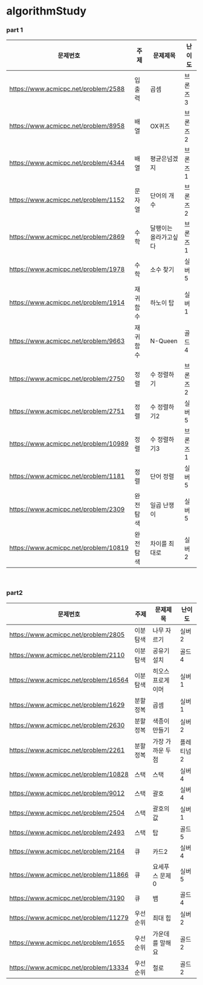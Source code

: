 # algorithmStudy
### part 1

| 문제번호 | 주제 | 문제제목 | 난이도 |
| --- | --- | --- | --- |
| https://www.acmicpc.net/problem/2588 | 입출력 | 곱셈 | 브론즈3 | [x]
| https://www.acmicpc.net/problem/8958 | 배열 | OX퀴즈 | 브론즈2 | [x]
| https://www.acmicpc.net/problem/4344 | 배열 | 평균은넘겠지 | 브론즈1 | [x]
| https://www.acmicpc.net/problem/1152 | 문자열 | 단어의 개수 | 브론즈2 |
| https://www.acmicpc.net/problem/2869 | 수학 | 달팽이는 올라가고싶다 | 브론즈1 |
| https://www.acmicpc.net/problem/1978 | 수학 | 소수 찾기 | 실버5 |
| https://www.acmicpc.net/problem/1914 | 재귀함수 | 하노이 탑 | 실버1 |
| https://www.acmicpc.net/problem/9663 | 재귀함수 | N-Queen | 골드4 |
| https://www.acmicpc.net/problem/2750 | 정렬 | 수 정렬하기 | 브론즈2 |
| https://www.acmicpc.net/problem/2751 | 정렬 | 수 정렬하기2 | 실버5 |
| https://www.acmicpc.net/problem/10989 | 정렬 | 수 정렬하기3 | 브론즈1 |
| https://www.acmicpc.net/problem/1181 | 정렬 | 단어 정렬 | 실버5 |
| https://www.acmicpc.net/problem/2309 | 완전탐색 | 일곱 난쟁이 | 실버5 |
| https://www.acmicpc.net/problem/10819 | 완전탐색 | 차이를 최대로 | 실버2 |

<br>

### part2
| 문제번호 | 주제 | 문제제목 | 난이도 |
| --- | --- | --- | --- |
| https://www.acmicpc.net/problem/2805 | 이분탐색 |	나무 자르기 |	실버2 |
| https://www.acmicpc.net/problem/2110 |	이분탐색 |	공유기 설치 |	골드4 |
| https://www.acmicpc.net/problem/16564 |	이분탐색 |	히오스 프로게이머 |	실버1 |
| https://www.acmicpc.net/problem/1629 |	분할정복 |	곱셈 |	실버1 |
| https://www.acmicpc.net/problem/2630 |	분할정복 |	색종이 만들기 |	실버2 |
| https://www.acmicpc.net/problem/2261 |	분할정복 |	가장 가까운 두점 |	플레티넘2 |
| https://www.acmicpc.net/problem/10828 |	스택 |	스택 |	실버4 |
| https://www.acmicpc.net/problem/9012 |	스택 |	괄호 |	실버4 |
| https://www.acmicpc.net/problem/2504 |	스택 |	괄호의 값 |	실버1 |
| https://www.acmicpc.net/problem/2493 |	스택 |	탑 |	골드5 |
| https://www.acmicpc.net/problem/2164 |	큐 |	카드2 |	실버4 |
| https://www.acmicpc.net/problem/11866 |	큐 |	요세푸스 문제 0 |	실버5 |
| https://www.acmicpc.net/problem/3190 |	큐 |	뱀 |	골드4 |
| https://www.acmicpc.net/problem/11279 |	우선순위 | 최대 힙 |	실버2 |
| https://www.acmicpc.net/problem/1655 |	우선순위 | 가운데를 말해요 |	골드2 |
| https://www.acmicpc.net/problem/13334 |	우선순위 | 철로 |	골드2 |
